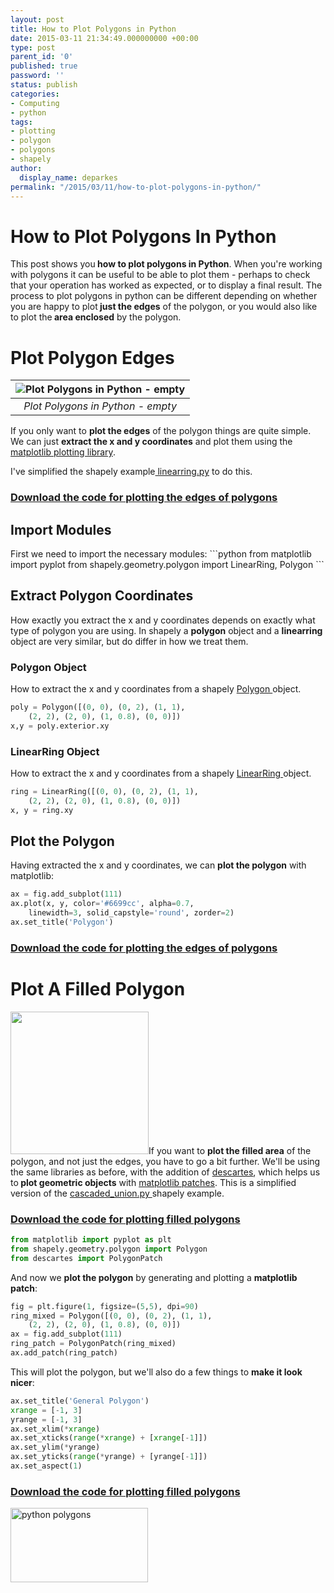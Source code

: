 ```yaml
---
layout: post
title: How to Plot Polygons in Python
date: 2015-03-11 21:34:49.000000000 +00:00
type: post
parent_id: '0'
published: true
password: ''
status: publish
categories:
- Computing
- python
tags:
- plotting
- polygon
- polygons
- shapely
author:
  display_name: deparkes
permalink: "/2015/03/11/how-to-plot-polygons-in-python/"
---
```

<h1>How to Plot Polygons In Python</h1>
This post shows you<strong> how to plot polygons in Python</strong>. When you're working with polygons it can be useful to be able to plot them - perhaps to check that your operation has worked as expected, or to display a final result.
The process to plot polygons in python can be different depending on whether you are happy to plot<strong> just the edges</strong> of the polygon, or you would also like to plot the<strong> area enclosed</strong> by the polygon.


<h1>Plot Polygon Edges</h1>

| ![Plot Polygons in Python - empty]({{site.baseurl}}/assets/2015/03/PolygonEdges-291x300.png) |
|:--:|
| *Plot Polygons in Python - empty* |

If you only want to <strong>plot the edges</strong> of the polygon things are quite simple. We can just <strong>extract the x and y coordinates</strong> and plot them using the <a href="https://matplotlib.org/">matplotlib plotting library</a>.

I've simplified the shapely example<a href="https://github.com/Toblerity/Shapely/blob/master/docs/code/linearring.py"> linearring.py</a> to do this.
 
<h3><a href="https://github.com/deparkes/shapely_tests/blob/master/PolyPrint.py">Download the code for plotting the edges of polygons</a></h3>
<h2>Import Modules</h2>
First we need to import the necessary modules:
```python
from matplotlib import pyplot
from shapely.geometry.polygon import LinearRing, Polygon
```

<h2>Extract Polygon Coordinates</h2>
How exactly you extract the x and y coordinates depends on exactly what type of polygon you are using. In shapely a <strong>polygon</strong> object and a <strong>linearring</strong> object are very similar, but do differ in how we treat them.
<h3>Polygon Object</h3>
How to extract the x and y coordinates from a shapely <a href="https://toblerity.org/shapely/manual.html#polygons">Polygon </a>object.

```python
poly = Polygon([(0, 0), (0, 2), (1, 1),
    (2, 2), (2, 0), (1, 0.8), (0, 0)])
x,y = poly.exterior.xy
```

<h3>LinearRing Object</h3>
How to extract the x and y coordinates from a shapely <a href="https://toblerity.org/shapely/manual.html#linearrings">LinearRing </a>object.

```python
ring = LinearRing([(0, 0), (0, 2), (1, 1),
    (2, 2), (2, 0), (1, 0.8), (0, 0)])
x, y = ring.xy
```

<h2>Plot the Polygon</h2>
Having extracted the x and y coordinates, we can <strong>plot the polygon</strong> with matplotlib:

```python
ax = fig.add_subplot(111)
ax.plot(x, y, color='#6699cc', alpha=0.7,
    linewidth=3, solid_capstyle='round', zorder=2)
ax.set_title('Polygon')
```


<h3><a href="https://github.com/deparkes/shapely_tests/blob/master/PolyPrint.py">Download the code for plotting the edges of polygons</a></h3>
<h1>Plot A Filled Polygon</h1>
<a href="{{site.baseurl}}/assets/2015/03/FilledPolygon1.png"><img class=" alignleft wp-image-1546" src="{{site.baseurl}}/assets/2015/03/FilledPolygon1-291x300.png" alt="" width="221" height="228"></a>If you want to <strong>plot the filled area</strong> of the polygon, and not just the edges, you have to go a bit further.
We'll be using the same libraries as before, with the addition of <a href="https://pypi.python.org/pypi/descartes">descartes</a>, which helps us to<strong> plot geometric objects</strong> with <a href="https://matplotlib.org/users/path_tutorial.html">matplotlib patches</a>.
This is a simplified version of the <a href="https://github.com/Toblerity/Shapely/blob/master/docs/code/cascaded_union.py">cascaded_union.py </a>shapely example.
<h3><a href="https://github.com/deparkes/shapely_tests/blob/master/FilledPolygonPlot.py">Download the code for plotting filled polygons</a></h3>

```python
from matplotlib import pyplot as plt
from shapely.geometry.polygon import Polygon
from descartes import PolygonPatch
```

And now we <strong>plot the polygon</strong> by generating and plotting a <strong>matplotlib patch</strong>:

```python
fig = plt.figure(1, figsize=(5,5), dpi=90)
ring_mixed = Polygon([(0, 0), (0, 2), (1, 1),
    (2, 2), (2, 0), (1, 0.8), (0, 0)])
ax = fig.add_subplot(111)
ring_patch = PolygonPatch(ring_mixed)
ax.add_patch(ring_patch)
```

This will plot the polygon, but we'll also do a few things to <strong>make it look nicer</strong>:

```python
ax.set_title('General Polygon')
xrange = [-1, 3]
yrange = [-1, 3]
ax.set_xlim(*xrange)
ax.set_xticks(range(*xrange) + [xrange[-1]])
ax.set_ylim(*yrange)
ax.set_yticks(range(*yrange) + [yrange[-1]])
ax.set_aspect(1)
```

<h3><a href="https://github.com/deparkes/shapely_tests/blob/master/FilledPolygonPlot.py">Download the code for plotting filled polygons</a></h3>
<a href="{{site.baseurl}}/python-polygons/"><img class="aligncenter wp-image-1479" src="{{site.baseurl}}/assets/2015/03/path4186-300x162.png" alt="python polygons" width="220" height="119"></a>

